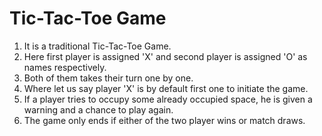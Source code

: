 # Tic-Tac-Toe Game
1) It is a traditional Tic-Tac-Toe Game.
2) Here first player is assigned 'X' and second player is assigned 'O' as names respectively. 
3) Both of them takes their turn one by one.
4) Where let us say player 'X' is by default first one to initiate the game. 
5) If a player tries to occupy some already occupied space, he is given a warning and a chance to play again. 
6) The game only ends if either of the two player wins or match draws. 
